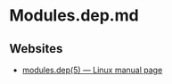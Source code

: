 # Modules.dep.md

## Websites

* [modules.dep(5) — Linux manual page](https://man7.org/linux/man-pages/man5/modules.dep.5.html)
